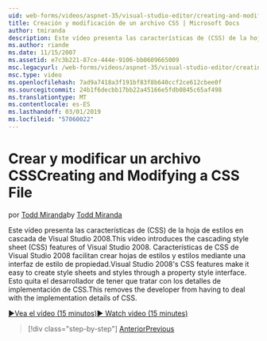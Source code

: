 ```yaml
---
uid: web-forms/videos/aspnet-35/visual-studio-editor/creating-and-modifying-a-css-file
title: Creación y modificación de un archivo CSS | Microsoft Docs
author: tmiranda
description: Este vídeo presenta las características de (CSS) de la hoja de estilos en cascada de Visual Studio 2008. Características de CSS de Visual Studio 2008 facilitan la tarea crear hojas de estilos un...
ms.author: riande
ms.date: 11/15/2007
ms.assetid: e7c3b221-87ce-444e-9106-bb0609665009
msc.legacyurl: /web-forms/videos/aspnet-35/visual-studio-editor/creating-and-modifying-a-css-file
msc.type: video
ms.openlocfilehash: 7ad9a7418a3f191bf83f8b640ccf2ce612cbee0f
ms.sourcegitcommit: 24b1f6decbb17bb22a45166e5fdb0845c65af498
ms.translationtype: MT
ms.contentlocale: es-ES
ms.lasthandoff: 03/01/2019
ms.locfileid: "57060022"
---
```

<a name="creating-and-modifying-a-css-file"></a><span data-ttu-id="cf209-104">Crear y modificar un archivo CSS</span><span class="sxs-lookup"><span data-stu-id="cf209-104">Creating and Modifying a CSS File</span></span>
====================
<span data-ttu-id="cf209-105">por [Todd Miranda](https://github.com/tmiranda)</span><span class="sxs-lookup"><span data-stu-id="cf209-105">by [Todd Miranda](https://github.com/tmiranda)</span></span>

<span data-ttu-id="cf209-106">Este vídeo presenta las características de (CSS) de la hoja de estilos en cascada de Visual Studio 2008.</span><span class="sxs-lookup"><span data-stu-id="cf209-106">This video introduces the cascading style sheet (CSS) features of Visual Studio 2008.</span></span> <span data-ttu-id="cf209-107">Características de CSS de Visual Studio 2008 facilitan crear hojas de estilos y estilos mediante una interfaz de estilo de propiedad.</span><span class="sxs-lookup"><span data-stu-id="cf209-107">Visual Studio 2008's CSS features make it easy to create style sheets and styles through a property style interface.</span></span> <span data-ttu-id="cf209-108">Esto quita el desarrollador de tener que tratar con los detalles de implementación de CSS.</span><span class="sxs-lookup"><span data-stu-id="cf209-108">This removes the developer from having to deal with the implementation details of CSS.</span></span>

[<span data-ttu-id="cf209-109">&#9654;Vea el vídeo (15 minutos)</span><span class="sxs-lookup"><span data-stu-id="cf209-109">&#9654; Watch video (15 minutes)</span></span>](https://channel9.msdn.com/Blogs/ASP-NET-Site-Videos/creating-and-modifying-a-css-file)

> [!div class="step-by-step"]
> [<span data-ttu-id="cf209-110">Anterior</span><span class="sxs-lookup"><span data-stu-id="cf209-110">Previous</span></span>](quick-tour-of-the-visual-studio-2008-integrated-development-environment.md)
